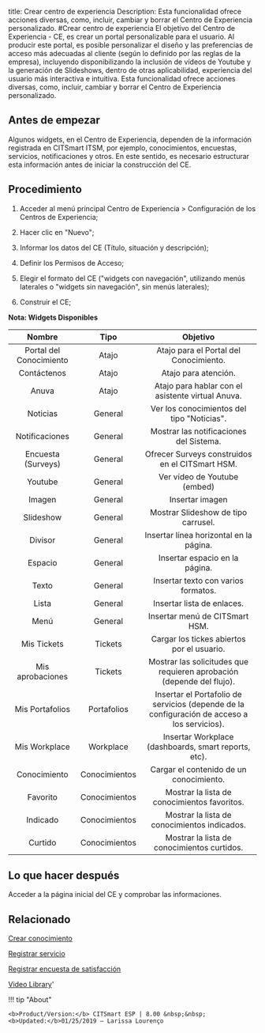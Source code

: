 title:  Crear centro de experiencia 
Description: Esta funcionalidad ofrece acciones diversas, como, incluir, cambiar y borrar el Centro de Experiencia personalizado.
#Crear centro de experiencia
El objetivo del Centro de Experiencia - CE, es crear un portal personalizable para el usuario. Al producir este portal, es posible personalizar el diseño y las preferencias de acceso más adecuadas al cliente (según lo definido por las reglas de la empresa), incluyendo disponibilizando la inclusión de vídeos de Youtube y la generación de Slideshows, dentro de otras aplicabilidad, experiencia del usuario más interactiva e intuitiva.
Esta funcionalidad ofrece acciones diversas, como, incluir, cambiar y borrar el Centro de Experiencia personalizado.

Antes de empezar
----------------

Algunos widgets, en el Centro de Experiencia, dependen de la información
registrada en CITSmart ITSM, por ejemplo, conocimientos, encuestas, servicios,
notificaciones y otros. En este sentido, es necesario estructurar esta
información antes de iniciar la construcción del CE.

Procedimiento
-------------

1.  Acceder al menú principal Centro de Experiencia \> Configuración de los
    Centros de Experiencia;

2.  Hacer clic en "Nuevo";

3.  Informar los datos del CE (Título, situación y descripción);

4.  Definir los Permisos de Acceso;

5.  Elegir el formato del CE ("widgets con navegación", utilizando menús
    laterales o "widgets sin navegación", sin menús laterales);

6.  Construir el CE; 

**Nota: Widgets Disponibles**

|        **Nombre**       |    **Tipo**   |                                         **Objetivo**                                         |
|:-----------------------:|:-------------:|:--------------------------------------------------------------------------------------------:|
| Portal del Conocimiento |     Atajo     |                            Atajo para el Portal del Conocimiento.                            |
|       Contáctenos       |     Atajo     |                                     Atajo para atención.                                     |
|          Anuva          |     Atajo     |                       Atajo para hablar con el asistente virtual Anuva.                      |
|         Noticias        |    General    |                          Ver los conocimientos del tipo "Noticias".                          |
|      Notificaciones     |    General    |                            Mostrar las notificaciones del Sistema.                           |
|    Encuesta (Surveys)   |    General    |                        Ofrecer Surveys construidos en el CITSmart HSM.                       |
|         Youtube         |    General    |                                 Ver vídeo de Youtube (embed)                                 |
|          Imagen         |    General    |                                        Insertar imagen                                       |
|        Slideshow        |    General    |                              Mostrar Slideshow de tipo carrusel.                             |
|         Divisor         |    General    |                            Insertar línea horizontal en la página.                           |
|         Espacio         |    General    |                                Insertar espacio en la página.                                |
|          Texto          |    General    |                              Insertar texto con varios formatos.                             |
|          Lista          |    General    |                                  Insertar lista de enlaces.                                  |
|           Menú          |    General    |                                Insertar menú de CITSmart HSM.                                |
|       Mis Tickets       |    Tickets    |                          Cargar los tickes abiertos por el usuario.                          |
|     Mis aprobaciones    |    Tickets    |             Mostrar las solicitudes que requieren aprobación (depende del flujo).            |
|     Mis Portafolios     |  Portafolios  | Insertar el Portafolio de servicios (depende de la configuración de acceso a los servicios). |
|      Mis Workplace      |   Workplace   |                     Insertar Workplace (dashboards, smart reports, etc).                     |
|       Conocimiento      | Conocimientos |                            Cargar el contenido de un conocimiento.                           |
|         Favorito        | Conocimientos |                         Mostrar la lista de conocimientos favoritos.                         |
|         Indicado        | Conocimientos |                         Mostrar la lista de conocimientos indicados.                         |
|         Curtido         | Conocimientos |                          Mostrar la lista de conocimientos curtidos.                         |


Lo que hacer después
--------------------

Acceder a la página inicial del CE y comprobar las informaciones.

Relacionado
---------------

[Crear conocimiento](/es-es/citsmart-esp-8/processes/knowledge/use/create-knowledge.html)

[Registrar servicio](/es-es/citsmart-esp-8/processes/portfolio-and-catalog/use/register-a-service.html)

[Registrar encuesta de satisfacción](/es-es/citsmart-esp-8/processes/portfolio-and-catalog/configuration/register-satisfaction-survey.html)

<i class='fa fa-youtube-play  fa-2x' style='color:#97ce17;vertical-align: middle;'> </i> [Video Library](https://www.youtube.com/playlist?list=PLB5qK2uzf2RPgNa5jacymoUrgZpi7MgdD)'

!!! tip "About"

    <b>Product/Version:</b> CITSmart ESP | 8.00 &nbsp;&nbsp;
    <b>Updated:</b>01/25/2019 – Larissa Lourenço

